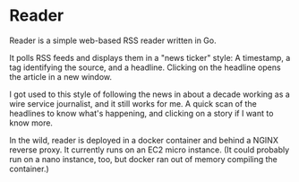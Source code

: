 # Reader

Reader is a simple web-based RSS reader written in Go.

It polls RSS feeds and displays them in a "news ticker" style: A timestamp, a tag identifying the source, and a headline. Clicking on the headline opens the article in a new window.

I got used to this style of following the news in about a decade working as a wire service journalist, and it still works for me. A quick scan of the headlines to know what's happening, and clicking on a story if I want to know more.

In the wild, reader is deployed in a docker container and behind a NGINX reverse proxy. It currently runs on an EC2 micro instance. (It could probably run on a nano instance, too, but docker ran out of memory compiling the container.)
